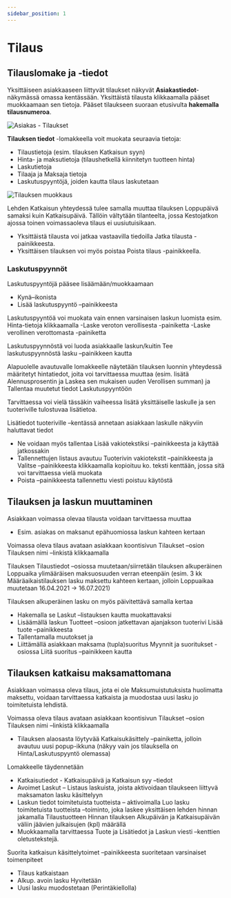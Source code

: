 ```yaml
---
sidebar_position: 1
---
```


# Tilaus

## Tilauslomake ja -tiedot
Yksittäiseen asiakkaaseen liittyvät tilaukset näkyvät **Asiakastiedot**-näkymässä omassa kentässään. Yksittäistä tilausta klikkaamalla pääset muokkaamaan sen tietoja. Pääset tilaukseen suoraan etusivulta **hakemalla tilausnumeroa**.

![Asiakas - Tilaukset](/img/ohjeet/tilaukset1.png)

**Tilauksen tiedot** -lomakkeella voit muokata seuraavia tietoja:

- Tilaustietoja (esim. tilauksen Katkaisun syyn)
- Hinta- ja maksutietoja (tilaushetkellä kiinnitetyn tuotteen hinta)
- Laskutietoja
- Tilaaja ja Maksaja tietoja
- Laskutuspyyntöjä, joiden kautta tilaus laskutetaan

![Tilauksen muokkaus](/img/ohjeet/tilaukset2.png)



Lehden Katkaisun yhteydessä tulee samalla muuttaa tilauksen Loppupäivä samaksi kuin Katkaisupäivä.
Tällöin vältytään tilanteelta, jossa Kestojatkon ajossa toinen voimassaoleva tilaus ei uusiutuisikaan.


- Yksittäistä tilausta voi jatkaa vastaavilla tiedoilla Jatka tilausta -painikkeesta.
- Yksittäisen tilauksen voi myös poistaa Poista tilaus -painikkeella.


### Laskutuspyynnöt

Laskutuspyyntöjä pääsee lisäämään/muokkaamaan
- Kynä–ikonista
- Lisää laskutuspyyntö –painikkeesta

Laskutuspyyntöä voi muokata vain ennen varsinaisen laskun luomista esim. Hinta-tietoja klikkaamalla
-Laske veroton verollisesta -painiketta
-Laske verollinen verottomasta -painiketta

Laskutuspyynnöstä voi luoda asiakkaalle laskun/kuitin Tee laskutuspyynnöstä lasku –painikkeen kautta

Alapuolelle avautuvalle lomakkeelle näytetään tilauksen luonnin yhteydessä määritetyt hintatiedot, joita voi tarvittaessa muuttaa (esim. lisätä Alennusprosentin ja Laskea sen mukaisen uuden Verollisen summan) ja Tallentaa muutetut tiedot Laskutuspyyntöön

Tarvittaessa voi vielä tässäkin vaiheessa lisätä yksittäiselle laskulle ja sen tuoteriville tulostuvaa lisätietoa.

Lisätiedot tuoteriville –kentässä annetaan asiakkaan laskulle näkyviin haluttavat tiedot
- Ne voidaan myös tallentaa Lisää vakiotekstiksi –painikkeesta ja käyttää jatkossakin
- Tallennettujen listaus avautuu Tuoterivin vakiotekstit –painikkeesta ja Valitse –painikkeesta klikkaamalla kopioituu ko. teksti kenttään, jossa sitä voi tarvittaessa vielä muokata
- Poista –painikkeesta tallennettu viesti poistuu käytöstä

## Tilauksen ja laskun muuttaminen
Asiakkaan voimassa olevaa tilausta voidaan tarvittaessa muuttaa
- Esim. asiakas on maksanut epähuomiossa laskun kahteen kertaan

Voimassa oleva tilaus avataan asiakkaan koontisivun Tilaukset –osion Tilauksen nimi –linkistä klikkaamalla

Tilauksen Tilaustiedot –osiossa muutetaan/siirretään tilauksen alkuperäinen Loppuaika ylimääräisen maksuosuuden verran eteenpäin (esim. 3 kk Määräaikaistilauksen lasku maksettu kahteen kertaan, jolloin Loppuaikaa muutetaan 16.04.2021 -> 16.07.2021)

Tilauksen alkuperäinen lasku on myös päivitettävä samalla kertaa
- Hakemalla se Laskut –listauksen kautta muokattavaksi
- Lisäämällä laskun Tuotteet –osioon jatkettavan ajanjakson tuoterivi Lisää tuote –painikkeesta
- Tallentamalla muutokset ja
- Liittämällä asiakkaan maksama (tupla)suoritus Myynnit ja suoritukset -osiossa Liitä suoritus –painikkeen kautta

## Tilauksen katkaisu maksamattomana
Asiakkaan voimassa oleva tilaus, jota ei ole Maksumuistutuksista huolimatta maksettu, voidaan tarvittaessa katkaista ja muodostaa uusi lasku jo toimitetuista lehdistä.

Voimassa oleva tilaus avataan asiakkaan koontisivun Tilaukset –osion Tilauksen nimi –linkistä klikkaamalla
- Tilauksen alaosasta löytyvää Katkaisukäsittely –painiketta, jolloin avautuu uusi popup-ikkuna
(näkyy vain jos tilauksella on Hinta/Laskutuspyyntö olemassa)

Lomakkeelle täydennetään
- Katkaisutiedot - Katkaisupäivä ja Katkaisun syy –tiedot
- Avoimet Laskut – Listaus laskuista, joista aktivoidaan tilaukseen liittyvä maksamaton lasku käsittelyyn
- Laskun tiedot toimitetuista tuotteista – aktivoimalla Luo lasku toimitetuista tuotteista –toiminto, joka laskee yksittäisen lehden hinnan jakamalla Tilaustuotteen Hinnan tilauksen Alkupäivän ja Katkaisupäivän väliin jäävien julkaisujen (kpl) määrällä
- Muokkaamalla tarvittaessa Tuote ja Lisätiedot ja Laskun viesti –kenttien oletustekstejä.

Suorita katkaisun käsittelytoimet –painikkeesta suoritetaan varsinaiset toimenpiteet
- Tilaus katkaistaan
- Alkup. avoin lasku Hyvitetään
- Uusi lasku muodostetaan (Perintäkiellolla)